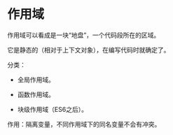 # 作用域

作用域可以看成是一块“地盘”，一个代码段所在的区域。

它是静态的（相对于上下文对象），在编写代码时就确定了。

分类：

- 全局作用域。

- 函数作用域。

- 块级作用域（ES6之后）。

作用：隔离变量，不同作用域下的同名变量不会有冲突。
